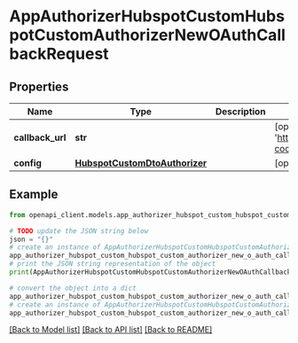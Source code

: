 # AppAuthorizerHubspotCustomHubspotCustomAuthorizerNewOAuthCallbackRequest


## Properties

Name | Type | Description | Notes
------------ | ------------- | ------------- | -------------
**callback_url** | **str** |  | [optional] [default to 'https://my.app.com/callback?code=aaaaBBBBccc1234']
**config** | [**HubspotCustomDtoAuthorizer**](HubspotCustomDtoAuthorizer.md) |  | [optional] 

## Example

```python
from openapi_client.models.app_authorizer_hubspot_custom_hubspot_custom_authorizer_new_o_auth_callback_request import AppAuthorizerHubspotCustomHubspotCustomAuthorizerNewOAuthCallbackRequest

# TODO update the JSON string below
json = "{}"
# create an instance of AppAuthorizerHubspotCustomHubspotCustomAuthorizerNewOAuthCallbackRequest from a JSON string
app_authorizer_hubspot_custom_hubspot_custom_authorizer_new_o_auth_callback_request_instance = AppAuthorizerHubspotCustomHubspotCustomAuthorizerNewOAuthCallbackRequest.from_json(json)
# print the JSON string representation of the object
print(AppAuthorizerHubspotCustomHubspotCustomAuthorizerNewOAuthCallbackRequest.to_json())

# convert the object into a dict
app_authorizer_hubspot_custom_hubspot_custom_authorizer_new_o_auth_callback_request_dict = app_authorizer_hubspot_custom_hubspot_custom_authorizer_new_o_auth_callback_request_instance.to_dict()
# create an instance of AppAuthorizerHubspotCustomHubspotCustomAuthorizerNewOAuthCallbackRequest from a dict
app_authorizer_hubspot_custom_hubspot_custom_authorizer_new_o_auth_callback_request_from_dict = AppAuthorizerHubspotCustomHubspotCustomAuthorizerNewOAuthCallbackRequest.from_dict(app_authorizer_hubspot_custom_hubspot_custom_authorizer_new_o_auth_callback_request_dict)
```
[[Back to Model list]](../README.md#documentation-for-models) [[Back to API list]](../README.md#documentation-for-api-endpoints) [[Back to README]](../README.md)


